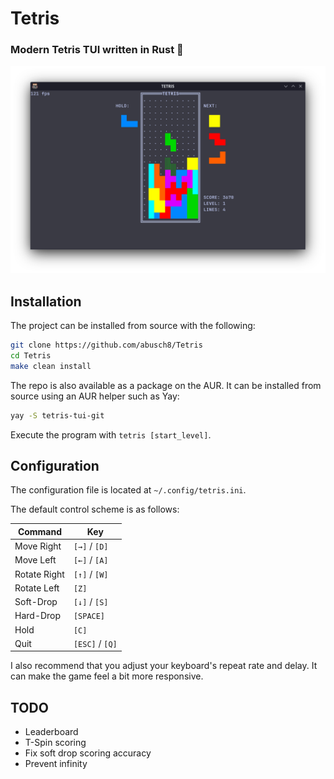 # Tetris

### Modern Tetris TUI written in Rust 🦀

![Preview](preview.png)

## Installation

The project can be installed from source with the following:

```bash
git clone https://github.com/abusch8/Tetris
cd Tetris
make clean install
```

The repo is also available as a package on the AUR.  It can be installed from source using an AUR helper such as Yay:

```bash
yay -S tetris-tui-git
```

Execute the program with `tetris [start_level]`.

## Configuration

The configuration file is located at `~/.config/tetris.ini`.

The default control scheme is as follows:

|Command            |Key            |
|-------------------|---------------|
|Move Right         |`[→]` / `[D]`  |
|Move Left          |`[←]` / `[A]`  |
|Rotate Right       |`[↑]` / `[W]`  |
|Rotate Left        |`[Z]`          |
|Soft-Drop          |`[↓]` / `[S]`  |
|Hard-Drop          |`[SPACE]`      |
|Hold               |`[C]`          |
|Quit               |`[ESC]` / `[Q]`|

I also recommend that you adjust your keyboard's repeat rate and delay.  It can make the game feel a bit more responsive.

## TODO

- Leaderboard
- T-Spin scoring
- Fix soft drop scoring accuracy
- Prevent infinity

